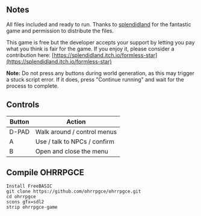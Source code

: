 ## Notes

All files included and ready to run. Thanks to [splendidland](https://www.splendid.land) for the fantastic game and permission to distribute the files.

This game is free but the developer accepts your support by letting you pay what you think is fair for the game. If you enjoy it, please consider a contribution here: [https://splendidland.itch.io/formless-star](https://splendidland.itch.io/formless-star)

**Note:** Do not press any buttons during world generation, as this may trigger a stuck script error. If it does, press "Continue running" and wait for the process to complete.


## Controls

| Button | Action                       |
| ------ | ---------------------------- |
| D-PAD  | Walk around / control menus  |
| A      | Use / talk to NPCs / confirm |
| B      | Open and close the menu      |


## Compile OHRRPGCE 

```shell
Install FreeBASIC
git clone https://github.com/ohrrpgce/ohrrpgce.git
cd ohrrpgce
scons gfx=sdl2
strip ohrrpgce-game
```
